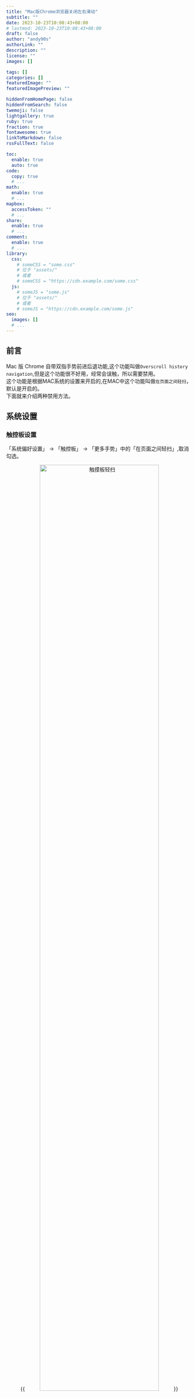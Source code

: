 ```yaml
---
title: "Mac版Chrome浏览器关闭左右滑动"
subtitle: ""
date: 2023-10-23T10:08:43+08:00
# lastmod: 2023-10-23T10:08:43+08:00
draft: false
author: "andy90s"
authorLink: ""
description: ""
license: ""
images: []

tags: []
categories: []
featuredImage: ""
featuredImagePreview: ""

hiddenFromHomePage: false
hiddenFromSearch: false
twemoji: false
lightgallery: true
ruby: true
fraction: true
fontawesome: true
linkToMarkdown: false
rssFullText: false

toc:
  enable: true
  auto: true
code:
  copy: true
  # ...
math:
  enable: true
  # ...
mapbox:
  accessToken: ""
  # ...
share:
  enable: true
  # ...
comment:
  enable: true
  # ...
library:
  css:
    # someCSS = "some.css"
    # 位于 "assets/"
    # 或者
    # someCSS = "https://cdn.example.com/some.css"
  js:
    # someJS = "some.js"
    # 位于 "assets/"
    # 或者
    # someJS = "https://cdn.example.com/some.js"
seo:
  images: []
  # ...
---
```

<!--more-->
## 前言
Mac 版 Chrome 自带双指手势前进后退功能,这个功能叫做`Overscroll history navigation`,但是这个功能很不好用，经常会误触，所以需要禁用。<br>
这个功能是根据MAC系统的设置来开启的,在MAC中这个功能叫做`在页面之间轻扫`，默认是开启的。<br>
下面就来介绍两种禁用方法。    
## 系统设置
### 触控板设置   

「系统偏好设置」 → 「触控板」 → 「更多手势」中的「在页面之间轻扫」,取消勾选。
<center>
{{<image src="https://cdn.jsdelivr.net/gh/andy90s/blog-image@master/blog/images/触摸板轻扫.png" title="触摸板轻扫" width="80%">}}
<div style="color:#717171;font-size:14px;font-weight:normal"> <b> 触摸板轻扫 </b>  </div>
</center>

### 鼠标设置

「系统偏好设置」 → 「鼠标」 → 「更多手势」中的「在页面之间轻扫」,取消勾选。   
<center>
{{<image src="https://cdn.jsdelivr.net/gh/andy90s/blog-image@master/blog/images/鼠标轻扫.png" title="鼠标轻扫" width="80%">}}
<div style="color:#717171;font-size:14px;font-weight:normal"> <b> 鼠标轻扫 </b>  </div>
</center>

## Chrome设置
上面系统设置会禁用所有的轻扫手势，如果只想禁用Chrome浏览器的轻扫手势，可以通过以下命令禁用：
### 禁用鼠标手势
```shell
defaults write com.google.Chrome AppleEnableMouseSwipeNavigateWithScrolls -bool false
```
### 禁用触控板手势
```shell
defaults write com.google.Chrome AppleEnableSwipeNavigateWithScrolls -bool false
```